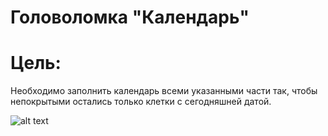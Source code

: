 # Головоломка "Календарь"

# Цель: 

Необходимо заполнить календарь всеми указанными части так, чтобы непокрытыми остались только клетки с сегодняшней датой.

![alt text](https://github.com/[username]/[reponame]/blob/[branch]/image.jpg?raw=true)
